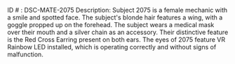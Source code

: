 ID # : DSC-MATE-2075
Description: Subject 2075 is a female mechanic with a smile and spotted face. The subject's blonde hair features a wing, with a goggle propped up on the forehead. The subject wears a medical mask over their mouth and a silver chain as an accessory. Their distinctive feature is the Red Cross Earring present on both ears. The eyes of 2075 feature VR Rainbow LED installed, which is operating correctly and without signs of malfunction.